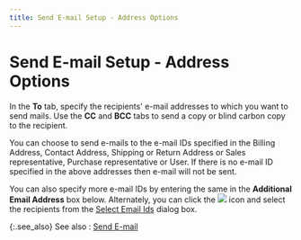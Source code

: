 ```yaml
---
title: Send E-mail Setup - Address Options
---
```


# Send E-mail Setup - Address Options


In the **To** tab, specify the recipients'  e-mail addresses to which you want to send mails. Use the **CC**  and **BCC**  tabs to send a copy or blind carbon copy to the recipient.


You can choose to send e-mails  to the e-mail IDs  specified in the Billing Address, Contact Address, Shipping or Return  Address or Sales representative, Purchase representative or User. If there  is no e-mail ID specified in the above addresses then e-mail will not  be sent.


You can also specify more e-mail IDs  by entering the same in the **Additional 
 Email Address** box below. Alternately, you can click the ![]({{site.crm_baseurl}}/img/crm_more_email_ids.gif) icon and select the recipients from the [Select  Email Ids]({{site.crm_baseurl}}/misc/select_e_mail_ids_dialog_box.html)  dialog box.


{:.see_also}
See also
: [Send E-mail]({{site.crm_baseurl}}/misc/send_e_mail.html)
